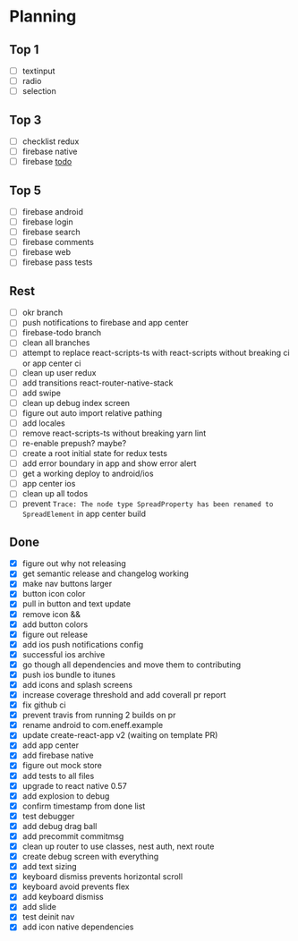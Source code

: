 # Planning

## Top 1

- [ ] textinput
- [ ] radio
- [ ] selection

## Top 3

- [ ] checklist redux
- [ ] firebase native
- [ ] firebase [todo](https://blog.invertase.io/getting-started-with-cloud-firestore-on-react-native-b338fb6525b9)

## Top 5

- [ ] firebase android
- [ ] firebase login
- [ ] firebase search
- [ ] firebase comments
- [ ] firebase web
- [ ] firebase pass tests

## Rest

- [ ] okr branch
- [ ] push notifications to firebase and app center
- [ ] firebase-todo branch
- [ ] clean all branches
- [ ] attempt to replace react-scripts-ts with react-scripts without breaking ci or app center ci
- [ ] clean up user redux
- [ ] add transitions react-router-native-stack
- [ ] add swipe
- [ ] clean up debug index screen
- [ ] figure out auto import relative pathing
- [ ] add locales
- [ ] remove react-scripts-ts without breaking yarn lint
- [ ] re-enable prepush? maybe?
- [ ] create a root initial state for redux tests
- [ ] add error boundary in app and show error alert
- [ ] get a working deploy to android/ios
- [ ] app center ios
- [ ] clean up all todos
- [ ] prevent `Trace: The node type SpreadProperty has been renamed to SpreadElement` in app center build

## Done

- [x] figure out why not releasing
- [x] get semantic release and changelog working
- [x] make nav buttons larger
- [x] button icon color
- [x] pull in button and text update
- [x] remove icon && <Component>
- [x] add button colors
- [x] figure out release
- [x] add ios push notifications config
- [x] successful ios archive
- [x] go though all dependencies and move them to contributing
- [x] push ios bundle to itunes
- [x] add icons and splash screens
- [x] increase coverage threshold and add coverall pr report
- [x] fix github ci
- [x] prevent travis from running 2 builds on pr
- [x] rename android to com.eneff.example
- [x] update create-react-app v2 (waiting on template PR)
- [x] add app center
- [x] add firebase native
- [x] figure out mock store
- [x] add tests to all files
- [x] upgrade to react native 0.57
- [x] add explosion to debug
- [x] confirm timestamp from done list
- [x] test debugger
- [x] add debug drag ball
- [x] add precommit commitmsg
- [x] clean up router to use classes, nest auth, next route
- [x] create debug screen with everything
- [x] add text sizing
- [x] keyboard dismiss prevents horizontal scroll
- [x] keyboard avoid prevents flex
- [x] add keyboard dismiss
- [x] add slide
- [x] test deinit nav
- [x] add icon native dependencies
